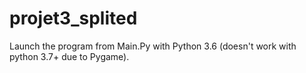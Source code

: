 # projet3_splited

Launch the program from Main.Py with Python 3.6 (doesn't work with python 3.7+ due to Pygame).
